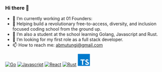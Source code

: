 ### Hi there 👋

- 🔭 I’m currently working at 01 Founders:
- :office: Helping build a revolutionary free-to-access, diversity, and inclusion focused coding school from the ground up.
- 🌱 I’m also a student at the school learning Golang, Javascript and Rust.
- 🤔 I’m looking for my first role as a full stack developer. 
- 📫 How to reach me: abmutungi@gmail.com

<p align="left">
<a href="https://go.dev/doc/" target="_blank" rel="noreferrer"><img src="https://raw.githubusercontent.com/danielcranney/readme-generator/main/public/icons/skills/go-colored.svg" width="36" height="36" alt="Go" /></a>
<a href="https://developer.mozilla.org/en-US/docs/Web/JavaScript" target="_blank" rel="noreferrer"><img src="https://raw.githubusercontent.com/danielcranney/readme-generator/main/public/icons/skills/javascript-colored.svg" width="36" height="36" alt="Javascript" /></a>
  <a href="https://reactjs.org/" target="_blank" rel="noreferrer"><img src="https://raw.githubusercontent.com/danielcranney/readme-generator/main/public/icons/skills/react-colored.svg" width="36" height="36" alt="React" /></a>
<a href="https://www.rust-lang.org/" target="_blank" rel="noreferrer"><img src="https://raw.githubusercontent.com/danielcranney/readme-generator/main/public/icons/skills/rust-colored.svg" width="36" height="36" alt="Rust" /></a>
  <a href="https://www.typescriptlang.org/" target="_blank" rel="noreferrer"> <img src="https://raw.githubusercontent.com/devicons/devicon/master/icons/typescript/typescript-original.svg" alt="typescript" width="40" height="40"/> </a> 
</p>
<div>
<!-- <p><img align="center" src="https://github-readme-streak-stats.herokuapp.com/?user=abmutungi&&theme=dark&show_icons=true" alt="abmutungi" /></p> -->
</div>
<!-- <div>
<p><img align="left" src="https://github-readme-stats.vercel.app/api/top-langs?username=abmutungi&theme=dark&show_icons=true&locale=en&layout=compact" alt="abmutungi" /></p>
</div> -->
